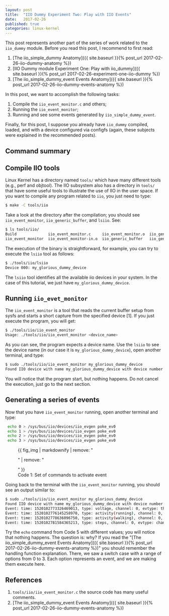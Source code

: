 ```yaml
---
layout: post
title:  "IIO Dummy Experiment Two: Play with IIO Events"
date:   2017-02-26
published: true
categories: linux-kernel
---
```


This post represents another part of the series of work related to the
`iio_dummy` module. Before you read this post, I recommend to first read:

1. [The iio_simple_dummy Anatomy]({{ site.baseurl }}{% post_url 2017-02-26-iio-dummy-anatomy %})
2. [IIO Dummy module Experiment One: Play with iio_dummy]({{ site.baseurl }}{% post_url 2017-02-26-experiment-one-iio-dummy %})
3. [The iio_simple_dummy_event Events Anatomy]({{ site.baseurl }}{% post_url 2017-02-26-iio-dummy-events-anatomy %})

In this post, we want to accomplish the following tasks:

1. Compile the `iio_event_monitor.c` and others;
2. Running the `iio_event_monitor`;
3. Running and see some events generated by `iio_simple_dummy_event`.

Finally, for this post, I suppose you already have `iio_dummy` compiled,
loaded, and with a device configured via configfs (again, these subjects were
explained in the recommended posts).

## Command summary

## Compile IIO tools

Linux Kernel has a directory named `tools/` which have many different tools
(e.g., perf and objtool). The IIO subsystem also has a directory in `tools/`
that have some useful tools to illustrate the use of IIO in the user space. If
you want to compile any program related to `iio`, you just need to type:

```bash
$ make -C tools/iio
```

Take a look at the directory after the compilation; you should see
`iio_event_monitor`, `iio_generic_buffer`, and `lsiio`. See:

```bash
$ ls tools/iio/
Build              iio_event_monitor.c     iio_event_monitor.o  iio_generic_buffer.c     iio_generic_buffer.o  iio_utils.h  include  lsiio.c     lsiio.o
iio_event_monitor  iio_event_monitor-in.o  iio_generic_buffer   iio_generic_buffer-in.o  iio_utils.c           iio_utils.o  lsiio    lsiio-in.o  Makefile
```


The execution of the binary is straightforward, for example, you can try to
execute the `lsiio` tool as follows:

```bash
$ ./tools/iio/lsiio 
Device 000: my_glorious_dummy_device
```

The `lsiio` tool identifies all the available iio devices in your system. In the
case of this tutorial, we just have `my_glorious_dummy_device`.

## Running `iio_evet_monitor`

The `iio_event_monitor` is a tool that reads the current buffer setup from
sysfs and starts a short capture from the specified device [1]. If you just
execute the program, you will get:

```bash
$ ./tools/iio/iio_event_monitor 
Usage: ./tools/iio/iio_event_monitor <device_name>
```

As you can see, the program expects a device name. Use the `lsiio` to see the
device name (in our case it is `my_glorious_dummy_device`), open another
terminal, and type:

```bash
$ sudo ./tools/iio/iio_event_monitor my_glorious_dummy_device
Found IIO device with name my_glorious_dummy_device with device number 0
```

You will notice that the program start, but nothing happens. Do not
cancel the execution, just go to the next section.

## Generating a series of events

Now that you have `iio_event_monitor` running, open another terminal and type:

```bash
 echo 0 > /sys/bus/iio/devices/iio_evgen poke_ev0
 echo 1 > /sys/bus/iio/devices/iio_evgen poke_ev0
 echo 2 > /sys/bus/iio/devices/iio_evgen poke_ev0
 echo 3 > /sys/bus/iio/devices/iio_evgen poke_ev0
```
<figure>
  {{ fig_img | markdownify | remove: "<p>" | remove: "</p>" }}
  <figcaption> Code 1: Set of commands to activate event </figcaption>
</figure>


Going back to the terminal with the `iio_event_monitor` running, you should see
an output similar to:

```bash
$ sudo ./tools/iio/iio_event_monitor my_glorious_dummy_device
Found IIO device with name my_glorious_dummy_device with device number 0
Event: time: 1520102773326469013, type: voltage, channel: 0, evtype: thresh, direction: rising
Event: time: 1520102776145258970, type: activity(running), channel: 0, evtype: thresh, direction: rising
Event: time: 1520102778636096750, type: activity(walking), channel: 0, evtype: thresh, direction: falling
Event: time: 1520102781584365213, type: steps, channel: 0, evtype: change
```

Try the `echo` command from Code 5 with different values; you will notice that
nothing happens. The question is: why? If you read the
"[The iio_simple_dummy_event Events Anatomy]({{ site.baseurl }}{% post_url 2017-02-26-iio-dummy-events-anatomy %})"
you should remember the handling function explanation. There, we saw a switch
case with a range of options from 0 to 3. Each option represents an event, and
we are making them execute here.

## References

1. `tools/iio/iio_event_monitor.c` the source code has many useful comments.
2. [The iio_simple_dummy_event Events Anatomy]({{ site.baseurl }}{% post_url 2017-02-26-iio-dummy-events-anatomy %})
